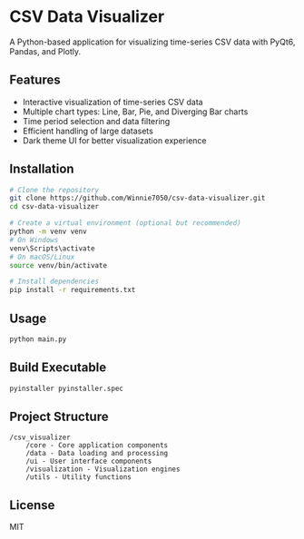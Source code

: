 # CSV Data Visualizer

A Python-based application for visualizing time-series CSV data with PyQt6, Pandas, and Plotly.

## Features

- Interactive visualization of time-series CSV data
- Multiple chart types: Line, Bar, Pie, and Diverging Bar charts
- Time period selection and data filtering
- Efficient handling of large datasets
- Dark theme UI for better visualization experience

## Installation

```bash
# Clone the repository
git clone https://github.com/Winnie7050/csv-data-visualizer.git
cd csv-data-visualizer

# Create a virtual environment (optional but recommended)
python -m venv venv
# On Windows
venv\Scripts\activate
# On macOS/Linux
source venv/bin/activate

# Install dependencies
pip install -r requirements.txt
```

## Usage

```bash
python main.py
```

## Build Executable

```bash
pyinstaller pyinstaller.spec
```

## Project Structure

```
/csv_visualizer
    /core - Core application components
    /data - Data loading and processing
    /ui - User interface components
    /visualization - Visualization engines
    /utils - Utility functions
```

## License

MIT
